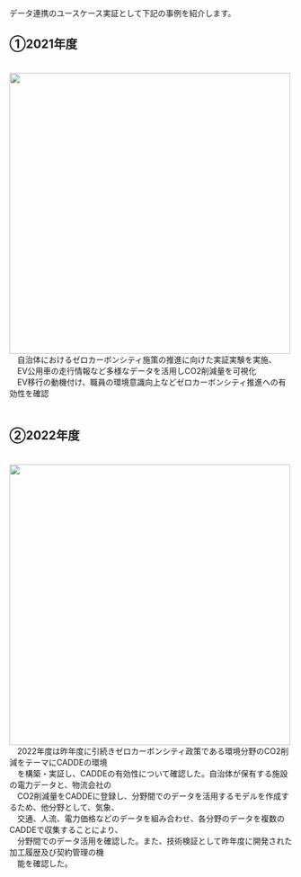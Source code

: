 データ連携のユースケース実証として下記の事例を紹介します。<br>


## ①2021年度
　[<img src="png/2021MV.png" width="500">](https://www.youtube.com/watch?v=wrjMPpdC8_c)<br>
　自治体におけるゼロカーボンシティ施策の推進に向けた実証実験を実施、<br>
　EV公用車の走行情報など多様なデータを活用しCO2削減量を可視化<br>
　EV移行の動機付け、職員の環境意識向上などゼロカーボンシティ推進への有効性を確認<br>
　<br>

## ②2022年度
　[<img src="png/2022MV.png" width="500">](https://www.youtube.com/watch?v=82GRSdWC0AE)<br>
　2022年度は昨年度に引続きゼロカーボンシティ政策である環境分野のCO2削減をテーマにCADDEの環境<br>
　を構築・実証し、CADDEの有効性について確認した。自治体が保有する施設の電力データと、物流会社の<br>
　CO2削減量をCADDEに登録し、分野間でのデータを活用するモデルを作成するため、他分野として、気象、<br>
　交通、人流、電力価格などのデータを組み合わせ、各分野のデータを複数のCADDEで収集することにより、<br>
　分野間でのデータ活用を確認した。また、技術検証として昨年度に開発された加工履歴及び契約管理の機<br>
　能を確認した。<br>
